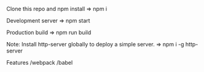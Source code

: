 Clone this repo and npm install =>
npm i

Development server =>
npm start

Production build =>
npm run build
 
 Note: Install http-server globally to deploy a simple server. =>
 npm i -g http-server

 Features
  /webpack 
  /babel
